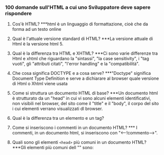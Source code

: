 ### 100 domande sull'HTML a cui uno Sviluppatore deve sapere rispondere

1. Cos'è HTML?
   ***html è un linguaggio di formattazione, cioè che da forma ad un testo online

2. Qual è l'attuale versione standard di HTML?
   ***La versione attuale di Html è la versione html 5.

3. Qual è la differenza tra HTML e XHTML?
   ***Ci sono varie differenze tra Html e xhtml che riguardano la "sintassi", "la case sensitivity", i "tag vuoti", gli "attributi citati", "l'error handling" e la "compatibilità".
4. Che cosa significa DOCTYPE e a cosa serve?
  ***"Doctype" significa Document Type Definition e serve a dichiarare al browser quale versione di Html o Xhtml viene usata

5. Come si struttura un documento HTML di base?
   ***Un documento html è strutturato da un "head" in cui vi sono alcuni elementi identificativi, non visibili nel browser, del sito come il "title" e il "body", il corpo del sito i cui elementi verrano visualizzati dl browser.

6. Qual è la differenza tra un elemento e un tag?
7. Come si inseriscono i commenti in un documento HTML?
   *** I commenti, in un documento html, si inseriscono con "<--!commento-->".

8. Quali sono gli elementi `<head>` più comuni in un documento HTML?
   ***Gli elementi più comuni dell "<head>" sono: <title>, <style>, <meta>, <link>, <script> e <base>

9. Che cosa fa l'elemento `<title>`?
   *** l'elemento <title> si occupa di definire il titolo del sito.

10. Come si collega un foglio di stile CSS a un documento HTML?
   ***Il foglio style css si lega ad un documento html tramite "<link rel="stylesheet" href="style.css">" nell'head dell'html

11. Come si collega uno script JavaScript a un documento HTML?
   ***Uno script di javascript si puo collegare ad un documento html con "<script src="script.js> </script> nel body dell'html.

12. Qual è la differenza tra elementi di blocco e elementi inline?
   ***La differenza tra elementi di blocco ed elementi inline sta nello spazio che occupano nella pagina e sul fatto di iniziare o meno su una nuova linea

13. Come si crea un link ipertestuale in HTML?
   ***Un link ipertestuale, in html, si crea con "<a href="link sito">sito</a>"

14. Che cos'è un attributo in HTML?
   ***Un attributo in HTML è un elemento o più elementi che aggiungono caratteristiche od influiscono sul comportamento di un tag.

15. Come si inserisce un'immagine in una pagina HTML?
   ***Un'immagine su HTML si può inserire con "<img src="immagine" alt="immagine">

16. Che cos'è l'attributo `alt` in un'immagine e perché è importante?
   ***L'attributo "alt" in un'immagine è un attributo che serve a fornire un testo alternativo ad un'immagine. La sua importanza è data dal fatto che in alcuni casi l'immagine non riesce ad essere visualizzata ed la persona può leggere la descrizione dell'attributo "alt".

17. Come si crea una lista ordinata o non ordinata in HTML?
   ***In HTML, una lista ordinata la si crea con <ol> </ol> e all'interno i vari elementi della lista sono contraddistinti da<li>.
   Invece la lista non ordinata ha il tag <ul></ul> e sempre all'interno si trova <li>.

18. Qual è la differenza tra `<div>` e `<span>`?
   ***Le differenze tra <div> e <span> hanno varie differenze ma ciò che particolarmente li contraddistingue è il fatto che lo span si occupa di piccoli frammenti di testo mantre il div si usa strutturare il layout della pagina tramite blocchi.


19. Che cos'è un iframe e come si utilizza?
   ***Un iframe (sta per "inline frame") è un elemneto dell'html che permette di visualizzare gli elementi di una pagina web all'interno di un'altra.

20. Come si può inserire un video o un file audio in HTML?
   ***Un file audio si può inserire nell'html con <audio controls><source src="file audio" type="tipo di file audio"> </audio>
   Mentre un video si inserisce con <video width "larghezza" height "altezza" controls><source src="file video" type="tipo di file video"></video>

21. Che cos'è il modello a box di CSS e come interagisce con HTML?
    ***Il modello box di css è ciò che definisce il layout e la formattazione degli elementi dell'html

22. Come si crea una tabella in HTML?
   ***In html una tabella la si crea con elemento <table> </table>, al cui interno si trovano <tr> per le righe, <th> per l'intestazione della colonna e <td> per i dati di una cella.

23. Qual è la differenza tra `thead`, `tbody` e `tfoot` in una tabella?
   ***


24. Come si può migliorare l'accessibilità in una pagina HTML?
25. Che cos'è ARIA in HTML e a cosa serve?
26. Come si crea un modulo in HTML?
27. Quali sono i vari tipi di input che si possono usare in un modulo HTML?
28. Che cos'è il metodo GET rispetto al metodo POST in un modulo?
29. Come si può validare l'input del modulo in HTML5?
30. Che cos'è e come si utilizza il canvas in HTML?
31. Quali sono le nuove caratteristiche introdotte in HTML5?
32. Che cos'è il web storage in HTML5?
33. Che cos'è e come si utilizza l'elemento `<datalist>` in HTML?
34. Come si può incorporare un file SVG in una pagina HTML?
35. Qual è la differenza tra `cookies`, `sessionStorage` e `localStorage`?
36. Che cos'è la geolocalizzazione in HTML5 e come si utilizza?
37. Che cos'è il drag-and-drop in HTML5 e come si implementa?
38. Come si può implementare la paginazione in un documento HTML?
39. Che cosa sono le meta tag e a cosa servono?
40. Come si imposta il charset in un documento HTML?
41. Qual è la differenza tra elementi `<b>` e `<strong>`?
42. Qual è la differenza tra elementi `<i>` e `<em>`?
43. Come si crea un elenco a definizioni in HTML?
44. Che cos'è un attributo globale in HTML?
45. Che cosa fa l'attributo `data-*` in HTML?
46. Come si implementa una barra di navigazione in HTML?
47. Come si crea un breadcrumb in HTML?
48. Che cos'è il semantic markup in HTML?
49. Come si utilizza l'elemento `<article>` in HTML5?
50. Come si utilizza l'elemento `<section>` in HTML5?
51. Come si utilizza l'elemento `<aside>` in HTML5?
52. Che cos'è e come si utilizza l'elemento `<footer>` in HTML5?
53. Che cos'è e come si utilizza l'elemento `<header>` in HTML5?
54. Come si implementa un layout a griglia con HTML?
55. Qual è lo scopo dell'elemento `<nav>` in HTML?
56. Come si possono creare forme personalizzate con HTML e CSS?
57. Che cos'è e come si utilizza l'elemento `<figure>` in HTML5?
58. Che cos'è l'elemento `<figcaption>` e come si utilizza?
59. Come si implementa l'ottimizzazione delle immagini in una pagina web?
60. Che cosa sono le responsive images in HTML5?
61. Come si utilizza l'elemento `<picture>` in HTML5?
62. Che cos'è il lazy loading delle immagini e come si implementa?
63.

Come si gestiscono i font web in HTML? 64. Che cos'è e come si utilizza l'elemento `<main>` in HTML5? 65. Che cosa sono e come si usano i Web Components? 66. Come si utilizza l'elemento `<template>` in HTML5? 67. Come si possono creare dei tooltip personalizzati con HTML e CSS? 68. Che cos'è un polyfill e a cosa serve? 69. Come si implementa l'animazione con HTML e CSS? 70. Che cos'è e come si usa l'attributo `role` in HTML? 71. Come si implementa l'accessibilità per le immagini in HTML? 72. Che cos'è e come si usa l'elemento `<progress>` in HTML5? 73. Che cos'è e come si usa l'elemento `<meter>` in HTML5? 74. Come si implementa una barra di ricerca in HTML? 75. Che cos'è un Document Type Definition (DTD) in HTML? 76. Come si utilizza l'elemento `<output>` in HTML5? 77. Che cos'è il cross-origin resource sharing (CORS) in HTML? 78. Come si imposta un favicon per un sito web? 79. Che cos'è e come si usa l'attributo `tabindex` in HTML? 80. Come si implementa un controllo di zoom personalizzato in una pagina web? 81. Che cos'è e come si usa l'elemento `<dialog>` in HTML5? 82. Come si può migliorare la leggibilità del testo in HTML? 83. Che cos'è e come si usa l'elemento `<mark>` in HTML5? 84. Come si possono creare tabelle responsive in HTML e CSS? 85. Che cos'è e come si usa l'elemento `<summary>` e `<details>` in HTML5? 86. Come si implementano le mappe interattive in HTML? 87. Che cos'è e come si usa l'elemento `<time>` in HTML5? 88. Come si possono gestire le icone in una pagina HTML? 89. Che cos'è e come si usa l'attributo `contenteditable` in HTML? 90. Come si può creare un layout multi-colonna in HTML e CSS? 91. Che cos'è e come si implementa il controllo ortografico in HTML? 92. Che cos'è un framework CSS e come interagisce con HTML? 93. Come si possono creare animazioni di testo in HTML e CSS? 94. Che cos'è e come si implementa un parallax scrolling in HTML e CSS? 95. Come si possono creare effetti di ombreggiatura in HTML e CSS? 96. Che cos'è e come si utilizza l'attributo `download` in HTML5? 97. Come si possono creare breadcrumb dinamici in HTML? 98. Che cos'è e come si usa l'attributo `pattern` in un input HTML? 99. Come si può ottimizzare una pagina web per la stampa utilizzando HTML e CSS? 100. Che cos'è e come si usa l'elemento `<noscript>` in HTML?
